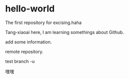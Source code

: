 # hello-world
The first repository for excising.haha

Tang-xiaoai here, I am learning somethings about Github.

add some information.

remote repository.

test branch -u

嘿嘿
